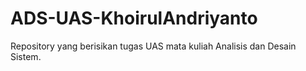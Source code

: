 # ADS-UAS-KhoirulAndriyanto
Repository yang berisikan tugas UAS mata kuliah Analisis dan Desain Sistem.
